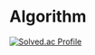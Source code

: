 # Algorithm

[![Solved.ac Profile](http://mazassumnida.wtf/api/v2/generate_badge?boj=hwk0602)](https://solved.ac/hwk0602/)

